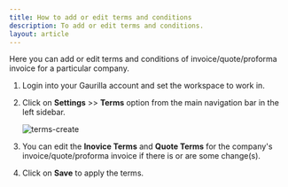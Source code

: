 ```yaml
---
title: How to add or edit terms and conditions
description: To add or edit terms and conditions.
layout: article
---
```

Here you can add or edit terms and conditions of invoice/quote/proforma invoice for a particular company.

1. Login into your Gaurilla account and set the workspace to work in.

2. Click on **Settings** >> **Terms** option from the main navigation bar in the left sidebar.

	![terms-create]()

3. You can edit the **Inovice Terms** and **Quote Terms** for the company's invoice/quote/proforma invoice if there is or are some change(s).

4. Click on **Save** to apply the terms. 